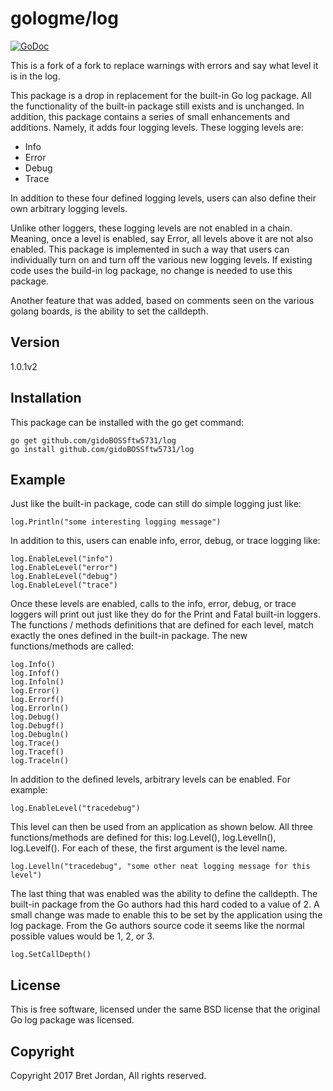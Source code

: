 # gologme/log #

[![GoDoc](https://godoc.org/github.com/gologme/log?status.png)](https://godoc.org/github.com/gologme/log)

This is a fork of a fork to replace warnings with errors and say what level it 
is in the log.



This package is a drop in replacement for the built-in Go log package. All the 
functionality of the built-in package still exists and is unchanged. In addition, 
this package contains a series of small enhancements and additions. Namely, it 
adds four logging levels. These logging levels are:

- Info
- Error
- Debug
- Trace

In addition to these four defined logging levels, users can also define their 
own arbitrary logging levels.

Unlike other loggers, these logging levels are not enabled in a chain. Meaning, 
once a level is enabled, say Error, all levels above it are not also enabled. 
This package is implemented in such a way that users can individually turn on 
and turn off the various new logging levels. If existing code uses the build-in 
log package, no change is needed to use this package.

Another feature that was added, based on comments seen on the various golang 
boards, is the ability to set the calldepth. 


## Version ##
1.0.1v2


## Installation ##

This package can be installed with the go get command:
```
go get github.com/gidoBOSSftw5731/log
go install github.com/gidoBOSSftw5731/log
```

## Example ##

Just like the built-in package, code can still do simple logging just like:
```
log.Println("some interesting logging message")
```

In addition to this, users can enable info, error, debug, or trace logging like:
```
log.EnableLevel("info")
log.EnableLevel("error")
log.EnableLevel("debug")
log.EnableLevel("trace")
```

Once these levels are enabled, calls to the info, error, debug, or trace loggers 
will print out just like they do for the Print and Fatal built-in loggers. The 
functions / methods definitions that are defined for each level, match exactly 
the ones defined in the built-in package. The new functions/methods are called:
```
log.Info()
log.Infof()
log.Infoln()
log.Error()
log.Errorf()
log.Errorln()
log.Debug()
log.Debugf()
log.Debugln()
log.Trace()
log.Tracef()
log.Traceln()
```

In addition to the defined levels, arbitrary levels can be enabled.  For example:
```
log.EnableLevel("tracedebug")
```

This level can then be used from an application as shown below. All three 
functions/methods are defined for this: log.Level(), log.Levelln(), log.Levelf().
For each of these, the first argument is the level name.
```
log.Levelln("tracedebug", "some other neat logging message for this level")
```

The last thing that was enabled was the ability to define the calldepth. The 
built-in package from the Go authors had this hard coded to a value of 2. A small
change was made to enable this to be set by the application using the log package. 
From the Go authors source code it seems like the normal possible values would 
be 1, 2, or 3.  
```
log.SetCallDepth()
```


## License ##

This is free software, licensed under the same BSD license that the original 
Go log package was licensed.


## Copyright ##

Copyright 2017 Bret Jordan, All rights reserved.
